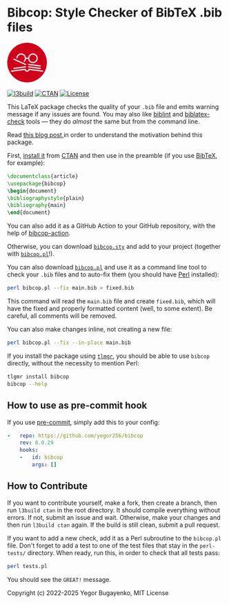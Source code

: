 # Bibcop: Style Checker of BibTeX .bib files

![bibcop logo](bibcop-logo.png)

[![l3build](https://github.com/yegor256/bibcop/actions/workflows/l3build.yml/badge.svg)](https://github.com/yegor256/bibcop/actions/workflows/l3build.yml)
[![CTAN](https://img.shields.io/ctan/v/bibcop)](https://ctan.org/pkg/bibcop)
[![License](https://img.shields.io/badge/license-MIT-green.svg)](https://github.com/yegor256/bibcop/blob/master/LICENSE.txt)

This LaTeX package checks the quality of your `.bib` file and
emits warning message if any issues are found. You may also like
[biblint](https://github.com/Kingsford-Group/biblint) and
[biblatex-check](https://github.com/pezmc/biblatex-check) tools —
they do _almost_ the same but from the command line.

Read [this blog post][BLOG],in order to understand
the motivation behind this package.

First, [install it][INSTALL] from [CTAN](https://ctan.org/pkg/bibcop)
and then use in the preamble
(if you use [BibTeX](http://www.bibtex.org/), for example):

```tex
\documentclass{article}
\usepackage{bibcop}
\begin{document}
\bibliographystyle{plain}
\bibliography{main}
\end{document}
```

You can also add it as a GitHub Action to your
GitHub repository, with the help of
[bibcop-action](https://github.com/yegor256/bibcop-action).

Otherwise, you can download
[`bibcop.sty`](https://yegor256.github.io/bibcop/bibcop.sty)
and add to your project (together with
[`bibcop.pl`](https://yegor256.github.io/bibcop/bibcop.pl)!).

You can also download
[`bibcop.pl`](https://yegor256.github.io/bibcop/bibcop.pl)
and use it as a command line tool
to check your `.bib` files and to auto-fix them
(you should have [Perl](https://www.perl.org) installed):

```bash
perl bibcop.pl --fix main.bib > fixed.bib
```

This command will read the `main.bib` file and
create `fixed.bib`, which will have the fixed and properly
formatted content (well, to some extent).
Be careful, all comments will be removed.

You can also make changes inline, not creating a new file:

```bash
perl bibcop.pl --fix --in-place main.bib
```

If you install the package using
[`tlmgr`](https://www.tug.org/texlive/tlmgr.html),
you should be able to use `bibcop` directly, without the
necessity to mention Perl:

```bash
tlgmr install bibcop
bibcop --help
```

## How to use as pre-commit hook

If you use [pre-commit], simply add this to your config:

```yaml
-   repo: https://github.com/yegor256/bibcop
    rev: 0.0.29
    hooks:
    -   id: bibcop
        args: []
```

## How to Contribute

If you want to contribute yourself, make a fork, then create a branch,
then run `l3build ctan` in the root directory. It should compile
everything without errors. If not, submit an issue and wait.
Otherwise, make your changes and then run `l3build ctan` again.
If the build is still clean, submit a pull request.

If you want to add a new check, add it as a Perl subroutine
to the `bibcop.pl` file. Don't forget to add a test to one of the test
files that stay in the `perl-tests/` directory.
When ready, run this, in order to check that all tests pass:

```bash
perl tests.pl
```

You should see the `GREAT!` message.

Copyright (c) 2022-2025 Yegor Bugayenko, MIT License

[BLOG]: https://www.yegor256.com/2023/09/05/style-checker-for-bibtex-files.html
[INSTALL]: https://en.wikibooks.org/wiki/LaTeX/Installing_Extra_Packages
[pre-commit]: https://pre-commit.com/
